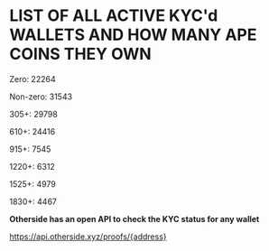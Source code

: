 # LIST OF ALL ACTIVE KYC'd WALLETS AND HOW MANY APE COINS THEY OWN

Zero: 22264

Non-zero: 31543

305+: 29798

610+: 24416

915+: 7545

1220+: 6312

1525+: 4979

1830+: 4467

**Otherside has an open API to check the KYC status for any wallet**

https://api.otherside.xyz/proofs/{address}